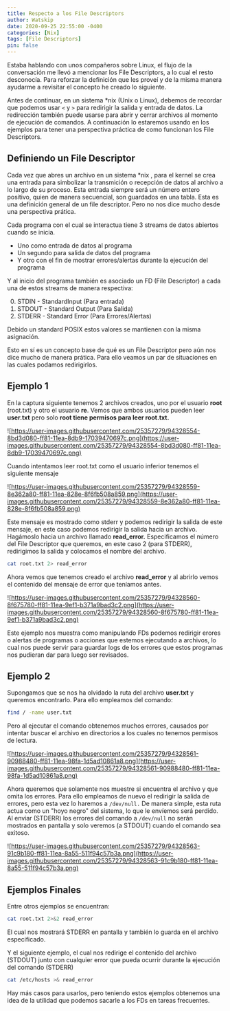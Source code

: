 ```yaml
---
title: Respecto a los File Descriptors
author: Watskip
date: 2020-09-25 22:55:00 -0400
categories: [Nix]
tags: [File Descriptors]
pin: false
---
```



Estaba hablando con unos compañeros sobre Linux, el flujo de la conversación me llevó a mencionar los File Descriptors, a lo cual el resto desconocía. Para reforzar la definición que les proveí y de la misma manera ayudarme a revisitar el concepto he creado lo siguiente.

Antes de continuar, en un sistema \*nix (Unix o Linux), debemos de recordar que podemos usar `<` y `>` para redirigir la salida y entrada de datos. La redirección también puede usarse para abrir y cerrar archivos al momento de ejecución de comandos. A continuación lo estaremos usando en los ejemplos para tener una perspectiva práctica de como funcionan los File Descriptors.

## Definiendo un File Descriptor

Cada vez que abres un archivo en un sistema \*nix , para el kernel se crea una entrada para simbolizar la transmición o recepción de datos al archivo a lo largo de su proceso. Esta entrada siempre será un número entero positivo, quien de manera secuencial, son guardados en una tabla. Esta es una definición general de un file descriptor. Pero no nos dice mucho desde una perspectiva prática.

Cada programa con el cual se interactua tiene 3 streams de datos abiertos cuando se inicia. 

* Uno como entrada de datos al programa 
* Un segundo para salida de datos del programa
* Y otro con el fin de mostrar errores/alertas durante la ejecución del programa

Y al inicio del programa también es asociado un FD (File Descriptor) a cada una de estos streams de manera respectiva:

0. STDIN - StandardInput (Para entrada)
1. STDOUT - Standard Output (Para Salida)
2. STDERR - Standard Error (Para Errores/Alertas)

Debido un standard POSIX estos valores se mantienen con la misma asignación.

Esto en sí es un concepto base de qué es un File Descriptor pero aún nos dice mucho de manera prática. Para ello veamos un par de situaciones en las cuales podamos redirigirlos.

## Ejemplo 1

En la captura siguiente tenemos 2 archivos creados, uno por el usuario **root** (root.txt) y otro el usuario **re**. Vemos que ambos usuarios pueden leer **user.txt** pero solo **root tiene permisos para leer root.txt.**

![https://user-images.githubusercontent.com/25357279/94328554-8bd3d080-ff81-11ea-8db9-17039470697c.png](https://user-images.githubusercontent.com/25357279/94328554-8bd3d080-ff81-11ea-8db9-17039470697c.png)

Cuando intentamos leer root.txt como el usuario inferior tenemos el siguiente mensaje

![https://user-images.githubusercontent.com/25357279/94328559-8e362a80-ff81-11ea-828e-8f6fb508a859.png](https://user-images.githubusercontent.com/25357279/94328559-8e362a80-ff81-11ea-828e-8f6fb508a859.png)

Este mensaje es mostrado como stderr y podemos redirigir la salida de este mensaje, en este caso podemos redirigir la salida hacia un archivo. Hagámoslo hacia un archivo llamado **read_error.** Especificamos el número del File Descriptor que queremos, en este caso 2 (para STDERR), redirigimos la salida y colocamos el nombre del archivo.

```bash
cat root.txt 2> read_error
```

Ahora vemos que tenemos creado el archivo **read_error**  y al abrirlo vemos el contenido del mensaje de error que teníamos antes.

![https://user-images.githubusercontent.com/25357279/94328560-8f675780-ff81-11ea-9ef1-b371a9bad3c2.png](https://user-images.githubusercontent.com/25357279/94328560-8f675780-ff81-11ea-9ef1-b371a9bad3c2.png)

Este ejemplo nos muestra como manipulando FDs podemos redirigir erores o alertas de programas o acciones que estemos ejecutando a archivos, lo cual nos puede servir para guardar logs de los errores que estos programas nos pudieran dar para luego ser revisados.

## Ejemplo 2

Supongamos que se nos ha olvidado la ruta del archivo **user.txt** y queremos encontrarlo. Para ello empleamos del comando:

```bash
find / -name user.txt
```

Pero al ejecutar el comando obtenemos muchos errores, causados por intentar buscar el archivo en directorios a los cuales no tenemos permisos de lectura.

![https://user-images.githubusercontent.com/25357279/94328561-90988480-ff81-11ea-98fa-1d5ad10861a8.png](https://user-images.githubusercontent.com/25357279/94328561-90988480-ff81-11ea-98fa-1d5ad10861a8.png)

Ahora queremos que solamente nos muestre si encuentra el archivo y que omita los errores. Para ello empleamos de nuevo el redirigir la salida de errores, pero esta vez lo haremos a  `/dev/null.`
De manera simple, esta ruta actua como un "hoyo negro" del sistema, lo que le envíemos será perdido. Al enviar (STDERR) los errores del comando a `/dev/null` no serán mostrados en pantalla y solo veremos (a STDOUT) cuando el comando sea exitoso.

![https://user-images.githubusercontent.com/25357279/94328563-91c9b180-ff81-11ea-8a55-511f94c57b3a.png](https://user-images.githubusercontent.com/25357279/94328563-91c9b180-ff81-11ea-8a55-511f94c57b3a.png)

## Ejemplos Finales

Entre otros ejemplos se encuentran:
```bash
cat root.txt 2>&2 read_error
```
El cual nos mostrará STDERR en pantalla y también lo guarda en el archivo especificado.

Y el siguiente ejemplo, el cual nos redirige el contenido del archivo (STDOUT) junto con cualquier error que pueda ocurrir durante la ejecución del comando (STDERR) 
```bash
cat /etc/hosts >& read_error
```

Hay más casos para usarlos, pero teniendo estos ejemplos obtenemos una idea de la utilidad que podemos sacarle a los FDs en tareas frecuentes.
